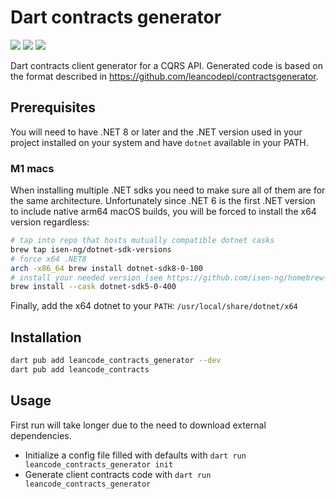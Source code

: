 # Dart contracts generator

[![](https://img.shields.io/pub/v/leancode_contracts_generator.svg?logo=dart)](https://pub.dev/packages/leancode_contracts_generator)
[![](https://github.com/leancodepl/contractsgenerator-dart/workflows/leancode_contracts_generator-test/badge.svg)](https://github.com/leancodepl/contractsgenerator-dart/actions)
[![](https://github.com/leancodepl/contractsgenerator-dart/workflows/leancode_contracts-test/badge.svg)](https://github.com/leancodepl/contractsgenerator-dart/actions)

Dart contracts client generator for a CQRS API. Generated code is based on the format described in <https://github.com/leancodepl/contractsgenerator>.

## Prerequisites

You will need to have .NET 8 or later and the .NET version used in your project installed on your system and have `dotnet` available in your PATH.

### M1 macs

When installing multiple .NET sdks you need to make sure all of them are for the same architecture. Unfortunately since .NET 6 is the first .NET version to include native arm64 macOS builds, you will be forced to install the x64 version regardless:

```sh
# tap into repo that hosts mutually compatible dotnet casks
brew tap isen-ng/dotnet-sdk-versions
# force x64 .NET8
arch -x86_64 brew install dotnet-sdk8-0-100
# install your needed version (see https://github.com/isen-ng/homebrew-dotnet-sdk-versions#versions)
brew install --cask dotnet-sdk5-0-400
```

Finally, add the x64 dotnet to your `PATH`: `/usr/local/share/dotnet/x64`

## Installation

```sh
dart pub add leancode_contracts_generator --dev
dart pub add leancode_contracts
```

## Usage

First run will take longer due to the need to download external dependencies.

- Initialize a config file filled with defaults with `dart run leancode_contracts_generator init`
- Generate client contracts code with `dart run leancode_contracts_generator`
